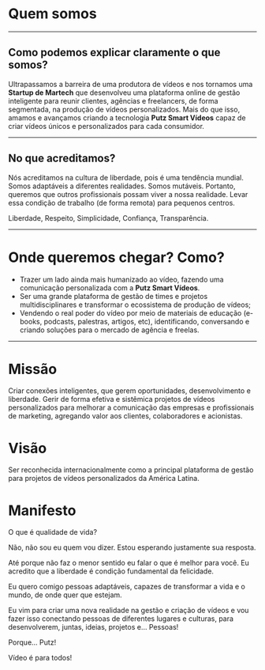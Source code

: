 # Quem somos

***

## Como podemos explicar claramente o que somos?

Ultrapassamos a barreira de uma produtora de vídeos e nos tornamos uma **Startup de Martech** que desenvolveu uma plataforma online de gestão inteligente para reunir clientes, agências e freelancers, de forma segmentada, na produção de vídeos personalizados. 
Mais do que isso, amamos e avançamos criando a tecnologia **Putz Smart Vídeos** capaz de criar vídeos únicos e personalizados para cada consumidor.

<hr>

## No que acreditamos?

Nós acreditamos na cultura de liberdade, pois é uma tendência mundial. Somos adaptáveis a diferentes realidades. Somos mutáveis. Portanto, queremos que outros profissionais possam viver a nossa realidade. Levar essa condição de trabalho (de forma remota) para pequenos centros.

Liberdade, Respeito, Simplicidade, Confiança, Transparência.

<hr>

# Onde queremos chegar? Como?

- Trazer um lado ainda mais humanizado ao vídeo, fazendo uma comunicação personalizada com a **Putz Smart Vídeos**. 
- Ser uma grande plataforma de gestão de times e projetos multidisciplinares e transformar o ecossistema de produção de vídeos;
- Vendendo o real poder do vídeo por meio de materiais de educação (e-books, podcasts, palestras, artigos, etc), identificando, conversando e criando soluções para o mercado de agência e freelas.

<hr>

# Missão

Criar conexões inteligentes, que gerem oportunidades, desenvolvimento e liberdade. Gerir de forma efetiva e sistêmica projetos de vídeos personalizados para melhorar a comunicação das empresas e profissionais de marketing, agregando valor aos clientes, colaboradores e acionistas.

# Visão

Ser reconhecida internacionalmente como a principal plataforma de gestão para projetos de vídeos personalizados da América Latina.

# Manifesto

O que é qualidade de vida?

Não, não sou eu quem vou dizer. Estou esperando justamente sua resposta.

Até porque não faz o menor sentido eu falar o que é melhor para você. Eu acredito que a liberdade é condição fundamental da felicidade.

Eu quero comigo pessoas adaptáveis, capazes de transformar a vida e o mundo, de onde quer que estejam.

Eu vim para criar uma nova realidade na gestão e criação de vídeos e vou fazer isso conectando pessoas de diferentes lugares e culturas, para desenvolverem, juntas, ideias, projetos e… Pessoas!

Porque… Putz!

Vídeo é para todos!
